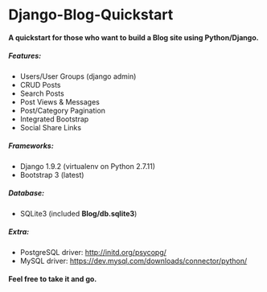 # Django-Blog-Quickstart
#### A quickstart for those who want to build a Blog site using Python/Django.

##### Features:
- Users/User Groups (django admin)
- CRUD Posts
- Search Posts
- Post Views & Messages
- Post/Category Pagination
- Integrated Bootstrap
- Social Share Links

##### Frameworks: 
- Django 1.9.2 (virtualenv on Python 2.7.11)
- Bootstrap 3 (latest)

##### Database: 
- SQLite3 (included <b>Blog/db.sqlite3</b>)

##### Extra:
- PostgreSQL driver: http://initd.org/psycopg/
- MySQL driver: https://dev.mysql.com/downloads/connector/python/

#### Feel free to take it and go.